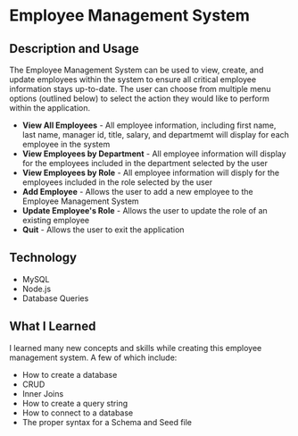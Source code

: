# Employee Management System
## Description and Usage
The Employee Management System can be used to view, create, and update employees within the system to ensure all critical employee information stays up-to-date.
The user can choose from multiple menu options (outlined below) to select the action they would like to perform within the application.
* **View All Employees** - All employee information, including first name, last name, manager id, title, salary, and departmemt will display for each employee in the system
* **View Employees by Department** - All employee information will display for the employees included in the department selected by the user
* **View Employees by Role** - All employee information will disply for the employees included in the role selected by the user
* **Add Employee** - Allows the user to add a new employee to the Employee Management System
* **Update Employee's Role** - Allows the user to update the role of an existing employee
* **Quit** - Allows the user to exit the application




## Technology
* MySQL
* Node.js
* Database Queries
  
## What I Learned
I learned many new concepts and skills while creating this employee management system. A few of which include:
* How to create a database
* CRUD
* Inner Joins
* How to create a query string
* How to connect to a database
* The proper syntax for a Schema and Seed file
